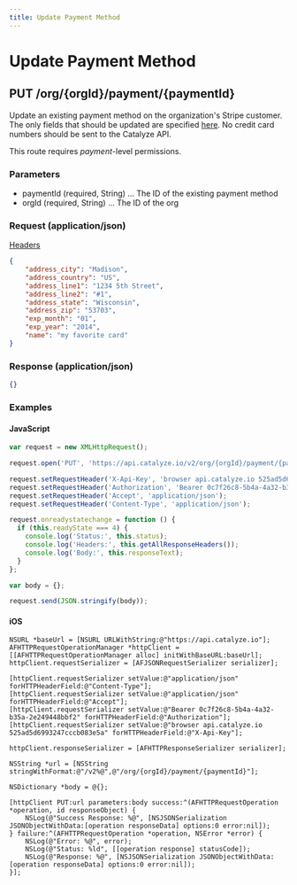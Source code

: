 ```yaml
---
title: Update Payment Method
---
```


# Update Payment Method

## PUT /org/{orgId}/payment/{paymentId}
Update an existing payment method on the organization's Stripe customer. The only fields that should
be updated are specified [here](https://stripe.com/docs/api#update_card). No credit card numbers should be sent to the Catalyze API.


This route requires *payment*-level permissions.

### Parameters

* paymentId (required, String) ... The ID of the existing payment method
* orgId (required, String) ... The ID of the org

### Request (application/json)

[Headers](../overview/headers)

```json
{
    "address_city": "Madison",
    "address_country": "US",
    "address_line1": "1234 5th Street",
    "address_line2": "#1",
    "address_state": "Wisconsin",
    "address_zip": "53703",
    "exp_month": "01",
    "exp_year": "2014",
    "name": "my favorite card"
}
```
### Response (application/json)

```json
{}
```

### Examples

#### JavaScript

```javascript
var request = new XMLHttpRequest();

request.open('PUT', 'https://api.catalyze.io/v2/org/{orgId}/payment/{paymentId}');

request.setRequestHeader('X-Api-Key', 'browser api.catalyze.io 525ad5d6993247cccb083e5a');
request.setRequestHeader('Authorization', 'Bearer 0c7f26c8-5b4a-4a32-b35a-2e249448bbf2');
request.setRequestHeader('Accept', 'application/json');
request.setRequestHeader('Content-Type', 'application/json');

request.onreadystatechange = function () {
  if (this.readyState === 4) {
    console.log('Status:', this.status);
    console.log('Headers:', this.getAllResponseHeaders());
    console.log('Body:', this.responseText);
  }
};

var body = {};

request.send(JSON.stringify(body));
```


#### iOS

```objc
NSURL *baseUrl = [NSURL URLWithString:@"https://api.catalyze.io"];
AFHTTPRequestOperationManager *httpClient = [[AFHTTPRequestOperationManager alloc] initWithBaseURL:baseUrl];
httpClient.requestSerializer = [AFJSONRequestSerializer serializer];

[httpClient.requestSerializer setValue:@"application/json" forHTTPHeaderField:@"Content-Type"];
[httpClient.requestSerializer setValue:@"application/json" forHTTPHeaderField:@"Accept"];
[httpClient.requestSerializer setValue:@"Bearer 0c7f26c8-5b4a-4a32-b35a-2e249448bbf2" forHTTPHeaderField:@"Authorization"];
[httpClient.requestSerializer setValue:@"browser api.catalyze.io 525ad5d6993247cccb083e5a" forHTTPHeaderField:@"X-Api-Key"];

httpClient.responseSerializer = [AFHTTPResponseSerializer serializer];

NSString *url = [NSString stringWithFormat:@"/v2%@",@"/org/{orgId}/payment/{paymentId}"];

NSDictionary *body = @{};

[httpClient PUT:url parameters:body success:^(AFHTTPRequestOperation *operation, id responseObject) {
    NSLog(@"Success Response: %@", [NSJSONSerialization JSONObjectWithData:[operation responseData] options:0 error:nil]);
} failure:^(AFHTTPRequestOperation *operation, NSError *error) {
    NSLog(@"Error: %@", error);
    NSLog(@"Status: %ld", [[operation response] statusCode]);
    NSLog(@"Response: %@", [NSJSONSerialization JSONObjectWithData:[operation responseData] options:0 error:nil]);
}];
```


